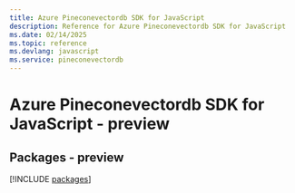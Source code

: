```yaml
---
title: Azure Pineconevectordb SDK for JavaScript
description: Reference for Azure Pineconevectordb SDK for JavaScript
ms.date: 02/14/2025
ms.topic: reference
ms.devlang: javascript
ms.service: pineconevectordb
---
```

# Azure Pineconevectordb SDK for JavaScript - preview
## Packages - preview
[!INCLUDE [packages](pineconevectordb-index.md)]